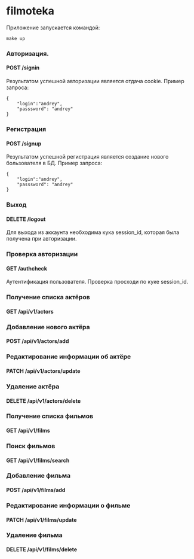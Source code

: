 # filmoteka

Приложение запускается командой:
```
make up
```
### Авторизация.
#### POST /signin
Результатом успешной авторизации является отдача cookie. Пример запроса:
```
{
    "login":"andrey",
    "passsword": "andrey"
}
```
### Регистрация
#### POST /signup
Результатом успешной регистрация является создание нового бользователя в БД. Пример запроса:
```
{
    "login":"andrey",
    "passsword": "andrey"
}
```

### Выход
#### DELETE /logout
Для выхода из аккаунта необходима кука session_id, которая была получена при авторизации.

### Проверка авторизации
#### GET /authcheck
Аутентификация пользователя. Проверка просходи по куке session_id.

### Получение списка актёров
#### GET /api/v1/actors

### Добавление нового актёра
#### POST /api/v1/actors/add

### Редактирование информации об актёре
#### PATCH /api/v1/actors/update

### Удаление актёра
#### DELETE /api/v1/actors/delete

### Получение списка фильмов
#### GET /api/v1/films

### Поиск фильмов
#### GET /api/v1/films/search

### Добавление фильма
#### POST /api/v1/films/add

### Редактирование информации о фильме
#### PATCH /api/v1/films/update

### Удаление фильма
#### DELETE /api/v1/films/delete
